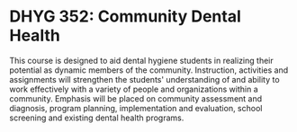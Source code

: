 # DHYG 352: Community Dental Health

This course is designed to aid dental hygiene students in realizing their potential as dynamic members of the community. Instruction, activities and assignments will strengthen the students' understanding of and ability to work effectively with a variety of people and organizations within a community. Emphasis will be placed on community assessment and diagnosis, program planning, implementation and evaluation, school screening and existing dental health programs.
